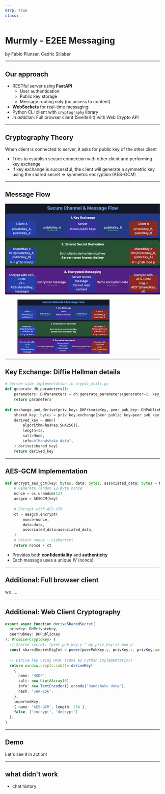 ```yaml
---
marp: true
class:
---
```


# Murmly - E2EE Messaging
by Fabio Plunser, Cedric Sillaber

---

## Our approach

- RESTful server using **FastAPI**
  - User authentication
  - Public key storage
  - Message routing only (no access to content)
- **WebSockets** for real-time messaging
- Python CLI client with `cryptography` library
- *in addition*: Full browser client (SvelteKit) with Web Crypto API


---
## Cryptography Theory

When client is connected to server, it asks for public key of the other client
- Tries to establish secure connection with other client and performing key exchange
- If key exchange is successful, the client will generate a symmetric key using the shared secret
$\Rightarrow$ symmetric encryption (AES-GCM)

---
## Message Flow

![message flow](./message_flow.png)
<figure>
  <img src="./message_flow.png" width=300>
</figure>

---

## Key Exchange: Diffie Hellman details

```python 
# Server-side implementation in crypto_utils.py
def generate_dh_parameters():
    parameters: DHParameters = dh.generate_parameters(generator=2, key_size=PRIME_BITS)
    return parameters

def exchange_and_derive(priv_key: DHPrivateKey, peer_pub_key: DHPublicKey) -> bytes:
    shared_key: bytes = priv_key.exchange(peer_public_key=peer_pub_key)
    derived_key = HKDF(
        algorithm=hashes.SHA256(),
        length=32,
        salt=None,
        info=b"handshake data",
    ).derive(shared_key)
    return derived_key
``` 


---

## AES-GCM Implementation

```python
def encrypt_aes_gcm(key: bytes, data: bytes, associated_data: bytes = None) -> bytes:
    # Generate random 12-byte nonce
    nonce = os.urandom(12)
    aesgcm = AESGCM(key)
    
    # Encrypt with AES-GCM
    ct = aesgcm.encrypt(
        nonce=nonce,
        data=data,
        associated_data=associated_data,
    )
    # Return nonce + ciphertext
    return nonce + ct
```

- Provides both **confidentiality** and **authenticity**
- Each message uses a unique IV (nonce)


---

## Additional: Full browser client

we ....

---

## Additional: Web Client Cryptography
```typescript
export async function deriveSharedSecret(
  privKey: DHPrivateKey,
  peerPubKey: DHPublicKey
): Promise<CryptoKey> {
  // Shared secret: (peer_pub_key.y ^ my_priv_key.x) mod p
  const sharedSecretBigInt = power(peerPubKey.y, privKey.x, privKey.params.p);
  
  // Derive key using HKDF (same as Python implementation)
  return window.crypto.subtle.deriveKey(
    {
      name: "HKDF",
      salt: new Uint8Array(0),
      info: new TextEncoder().encode("handshake data"),
      hash: "SHA-256",
    },
    importedKey,
    { name: "AES-GCM", length: 256 },
    false, ["encrypt", "decrypt"]
  );
}
```

---
## Demo

Let's see it in action!



--- 

## what didn't work

- chat history